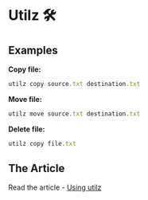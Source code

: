 # Utilz 🛠️

## Examples

**Copy file:**

```js
utilz copy source.txt destination.txt
```

**Move file:**

```js
utilz move source.txt destination.txt
```

**Delete file:**

```js
utilz copy file.txt
```

## The Article

Read the article - [Using utilz](https://geekreflex.netlify.app/building-file-utility-tool-with-nodejs/)
